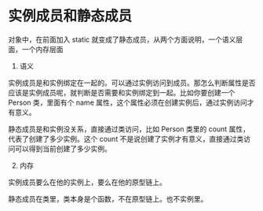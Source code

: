 # 实例成员和静态成员

对象中，在前面加入 static 就变成了静态成员，从两个方面说明，一个语义层面，一个内存层面

1. 语义

实例成员是和实例绑定在一起的。可以通过实例访问到成员。那怎么判断属性是否应该是实例成员呢，就判断是否需要和实例绑定到一起。比如你要创建一个 Person 类，里面有个 name 属性，这个属性必须在创建实例后，通过实例访问才有意义。

静态成员是和实例没关系，直接通过类访问，比如 Person 类里的 count 属性，代表了创建了多少实例。这个 count 不是说创建了实例才有意义，直接通过类访问可以得到当前创建了多少实例。

2. 内存

实例成员要么在他的实例上，要么在他的原型链上。

静态成员在类里，类本身是个函数，不在原型链上。也不实例里。
